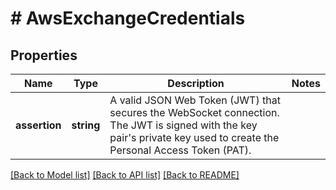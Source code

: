 # # AwsExchangeCredentials

## Properties

| Name          | Type       | Description                                                                                                                                                               | Notes |
| ------------- | ---------- | ------------------------------------------------------------------------------------------------------------------------------------------------------------------------- | ----- |
| **assertion** | **string** | A valid JSON Web Token (JWT) that secures the WebSocket connection. The JWT is signed with the key pair&#39;s private key used to create the Personal Access Token (PAT). |

[[Back to Model list]](../../README.md#models) [[Back to API list]](../../README.md#endpoints) [[Back to README]](../../README.md)

